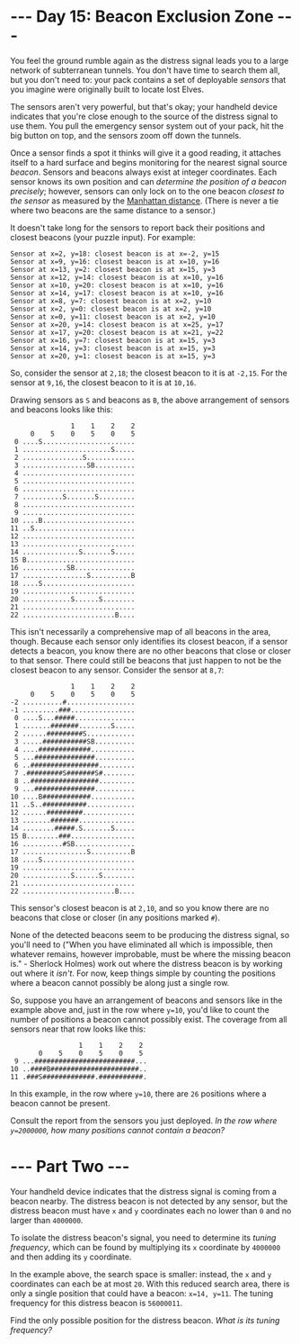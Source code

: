 ﻿# --- Day 15: Beacon Exclusion Zone ---

You feel the ground rumble again as the distress signal leads you to a large network of subterranean tunnels. You don't have time to search them all, but you don't need to: your pack contains a set of deployable *sensors* that you imagine were originally built to locate lost Elves.

The sensors aren't very powerful, but that's okay; your handheld device indicates that you're close enough to the source of the distress signal to use them. You pull the emergency sensor system out of your pack, hit the big button on top, and the sensors zoom off down the tunnels.

Once a sensor finds a spot it thinks will give it a good reading, it attaches itself to a hard surface and begins monitoring for the nearest signal source *beacon*. Sensors and beacons always exist at integer coordinates. Each sensor knows its own position and can *determine the position of a beacon precisely*; however, sensors can only lock on to the one beacon *closest to the sensor* as measured by the [Manhattan distance](https://en.wikipedia.org/wiki/Taxicab_geometry). (There is never a tie where two beacons are the same distance to a sensor.)

It doesn't take long for the sensors to report back their positions and closest beacons (your puzzle input). For example:


```
Sensor at x=2, y=18: closest beacon is at x=-2, y=15
Sensor at x=9, y=16: closest beacon is at x=10, y=16
Sensor at x=13, y=2: closest beacon is at x=15, y=3
Sensor at x=12, y=14: closest beacon is at x=10, y=16
Sensor at x=10, y=20: closest beacon is at x=10, y=16
Sensor at x=14, y=17: closest beacon is at x=10, y=16
Sensor at x=8, y=7: closest beacon is at x=2, y=10
Sensor at x=2, y=0: closest beacon is at x=2, y=10
Sensor at x=0, y=11: closest beacon is at x=2, y=10
Sensor at x=20, y=14: closest beacon is at x=25, y=17
Sensor at x=17, y=20: closest beacon is at x=21, y=22
Sensor at x=16, y=7: closest beacon is at x=15, y=3
Sensor at x=14, y=3: closest beacon is at x=15, y=3
Sensor at x=20, y=1: closest beacon is at x=15, y=3
```


So, consider the sensor at ```2,18```; the closest beacon to it is at ```-2,15```. For the sensor at ```9,16```, the closest beacon to it is at ```10,16```.

Drawing sensors as ```S``` and beacons as ```B```, the above arrangement of sensors and beacons looks like this:


```
               1    1    2    2
     0    5    0    5    0    5
 0 ....S.......................
 1 ......................S.....
 2 ...............S............
 3 ................SB..........
 4 ............................
 5 ............................
 6 ............................
 7 ..........S.......S.........
 8 ............................
 9 ............................
10 ....B.......................
11 ..S.........................
12 ............................
13 ............................
14 ..............S.......S.....
15 B...........................
16 ...........SB...............
17 ................S..........B
18 ....S.......................
19 ............................
20 ............S......S........
21 ............................
22 .......................B....
```


This isn't necessarily a comprehensive map of all beacons in the area, though. Because each sensor only identifies its closest beacon, if a sensor detects a beacon, you know there are no other beacons that close or closer to that sensor. There could still be beacons that just happen to not be the closest beacon to any sensor. Consider the sensor at ```8,7```:


```
               1    1    2    2
     0    5    0    5    0    5
-2 ..........#.................
-1 .........###................
 0 ....S...#####...............
 1 .......#######........S.....
 2 ......#########S............
 3 .....###########SB..........
 4 ....#############...........
 5 ...###############..........
 6 ..#################.........
 7 .#########S#######S#........
 8 ..#################.........
 9 ...###############..........
10 ....B############...........
11 ..S..###########............
12 ......#########.............
13 .......#######..............
14 ........#####.S.......S.....
15 B........###................
16 ..........#SB...............
17 ................S..........B
18 ....S.......................
19 ............................
20 ............S......S........
21 ............................
22 .......................B....
```


This sensor's closest beacon is at ```2,10```, and so you know there are no beacons that close or closer (in any positions marked ```#```).

None of the detected beacons seem to be producing the distress signal, so you'll need to (&quot;When you have eliminated all which is impossible, then whatever remains, however improbable, must be where the missing beacon is.&quot; - Sherlock Holmes) work out where the distress beacon is by working out where it *isn't*. For now, keep things simple by counting the positions where a beacon cannot possibly be along just a single row.

So, suppose you have an arrangement of beacons and sensors like in the example above and, just in the row where ```y=10```, you'd like to count the number of positions a beacon cannot possibly exist. The coverage from all sensors near that row looks like this:


```
                 1    1    2    2
       0    5    0    5    0    5
 9 ...#########################...
10 ..####B######################..
11 .###S#############.###########.
```


In this example, in the row where ```y=10```, there are ```26``` positions where a beacon cannot be present.

Consult the report from the sensors you just deployed. *In the row where ```y=2000000```, how many positions cannot contain a beacon?*

# --- Part Two ---

Your handheld device indicates that the distress signal is coming from a beacon nearby. The distress beacon is not detected by any sensor, but the distress beacon must have ```x``` and ```y``` coordinates each no lower than ```0``` and no larger than ```4000000```.

To isolate the distress beacon's signal, you need to determine its *tuning frequency*, which can be found by multiplying its ```x``` coordinate by ```4000000``` and then adding its ```y``` coordinate.

In the example above, the search space is smaller: instead, the ```x``` and ```y``` coordinates can each be at most ```20```. With this reduced search area, there is only a single position that could have a beacon: ```x=14, y=11```. The tuning frequency for this distress beacon is ```56000011```.

Find the only possible position for the distress beacon. *What is its tuning frequency?*